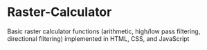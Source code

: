 # Raster-Calculator
Basic raster calculator functions (arithmetic, high/low pass filtering, directional filtering) implemented in HTML, CSS, and JavaScript
